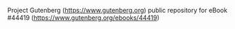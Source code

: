 Project Gutenberg (https://www.gutenberg.org) public repository for eBook #44419 (https://www.gutenberg.org/ebooks/44419)
